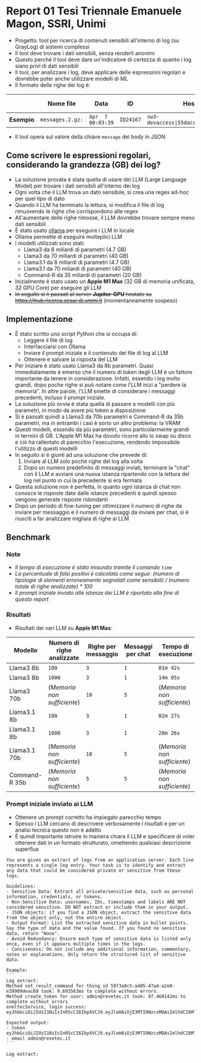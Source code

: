 # Report 01 Tesi Triennale Emanuele Magon, SSRI, Unimi

- Progetto: tool per ricerca di contenuti sensibili all'interno di log (su GrayLog) di sistemi complessi
- Il tool deve trovare i dati sensibili, senza renderli anonimi
- Questo perché il tool deve dare un'indicatore di certezza di quanto i log siano privi di dati sensibili
- Il tool, per analizzare i log, deve applicare delle espressioni regolari e dovrebbe poter anche utilizzare modelli di ML
- Il formato delle righe dei log è:

|             | Nome file        | Data              | ID        | Host                                | Body in JSON (con chiavi `level` e `message`) |
| ----------- | ---------------- | ----------------- | --------- | ----------------------------------- | --------------------------------------------- |
| **Esempio** | `messages.2.gz:` | `Apr  7 00:03:39` | `ID24167` | `sw3-devaccess\|55dacabaa607[561]:` | `{"level":"info","message":"..."}`            |

- Il tool opera sul valore della chiave `message` del body in JSON

## Come scrivere le espressioni regolari, considerando la grandezza (GB) dei log?

- La soluzione provata è stata quella di usare dei LLM (Large Language Model) per trovare i dati sensibili all'interno dei log
- Ogni volta che il LLM trova un dato sensibile, si crea una regex ad-hoc per quel tipo di dato
- Quando il LLM ha terminato la lettura, si modifica il file di log rimuovendo le righe che corrispondono alle regex
- All'aumentare delle righe rimosse, il LLM dovrebbe trovare sempre meno dati sensibili
- È stato usato [ollama](https://ollama.com) per eseguire i LLM in locale
- Ollama permette di eseguire molteplici LLM
- I modelli utilizzati sono stati:
  - Llama3 da 8 miliardi di parametri (4.7 GB)
  - Llama3 da 70 miliardi di parametri (40 GB)
  - Llama3.1 da 8 miliardi di parametri (4.7 GB)
  - Llama3.1 da 70 miliardi di parametri (40 GB)
  - Command-R da 35 miliardi di parametri (20 GB)
- Inizialmente è stato usato un **Apple M1 Max** (32 GB di memoria unificata, 32 GPU Core) per eseguire gli LLM
- ~~In seguito si è passati al server **Jupiter-GPU** hostato su https://jhub.ricerca.sesar.di.unimi.it~~ (momentaneamente sospeso)

## Implementazione

- È stato scritto uno script Python che si occupa di:
  - Leggere il file di log
  - Interfacciarsi con Ollama
  - Inviare il prompt iniziale e il contenuto dei file di log al LLM
  - Ottenere e salvare la risposta del LLM
- Per iniziare è stato usato Llama3 da 8b parametri. Quasi immediatamente è emerso che il numero di token degli LLM è un fattore importante da tenere in considerazione. Infatti, essendo i log molto grandi, dopo poche righe si può notare come l'LLM inizi a "perdere la memoria". In altre parole, l'LLM smette di considerare i messaggi precedenti, incluso il prompt iniziale.
- La soluzione più ovvia è stata quella di passare a modelli con più parametri, in modo da avere più token a disposizione
- Si è passati quindi a Llama3 da 70b parametri e Command-R da 35b parametri, ma in entrambi i casi è sorto un altro problema: la VRAM
- Questi modelli, essendo da più parametri, sono particolarmente grandi in termini di GB. L'Apple M1 Max ha dovuto ricorre allo lo swap su disco e ciò ha rallentato di parecchio l'esecuzione, rendendo impossibile l'utilizzo di questi modelli
- In seguito si è giunti ad una soluzione che prevede di:
  1. Inviare al LLM solo poche righe del log alla volta
  2. Dopo un numero predefinito di messaggi inviati, terminare la "chat" con il LLM e avviare una nuova istanza ripartendo con la lettura del log nel punto in cui la precedente si era fermata
- Questa soluzione non è perfetta, in quanto ogni istanza di chat non conosce le risposte date dalle istanze precedenti e quindi spesso vengono generate risposte ridondanti
- Dopo un periodo di fine-tuning per ottimizzare il numero di righe da inviare per messaggio e il numero di messaggi da inviare per chat, si è riusciti a far analizzare migliaia di righe ai LLM

## Benchmark

### Note

- _Il tempo di esecuzione è stato misurato tramite il comando `time`_
- _La percentuale di falsi positivi è calcolata come segue: (numero di tipologie di elementi erroneamente segnalati come sensibili) / (numero totale di righe analizzate) \* 100_
- _Il prompt iniziale inviato alle istanze dei LLM è riportato alla fine di questo report_

### Risultati

- Risultati dei vari LLM su **Apple M1 Max**:

| Modello       | Numero di righe analizzate  | Righe per messaggio | Messaggi per chat | Tempo di esecuzione         | % di falsi positivi         |
| ------------- | --------------------------- | ------------------- | ----------------- | --------------------------- | --------------------------- |
| Llama3 8b     | `100`                       | `3`                 | `1`               | `01m 42s`                   | `~ 15%`                     |
| Llama3 8b     | `1000`                      | `3`                 | `1`               | `14m 05s`                   | `~ 05%`                     |
| Llama3 70b    | (_Memoria non sufficiente_) | `10`                | `5`               | (_Memoria non sufficiente_) | (_Memoria non sufficiente_) |
| Llama3.1 8b   | `100`                       | `3`                 | `1`               | `02m 27s`                   | `~ 05%`                     |
| Llama3.1 8b   | `1000`                      | `3`                 | `1`               | `20m 26s`                   | `~ 05%`                     |
| Llama3.1 70b  | (_Memoria non sufficiente_) | `10`                | `5`               | (_Memoria non sufficiente_) | (_Memoria non sufficiente_) |
| Command-R 35b | (_Memoria non sufficiente_) | `5`                 | `5`               | (_Memoria non sufficiente_) | (_Memoria non sufficiente_) |

### Prompt iniziale inviato ai LLM

- Ottenere un prompt corretto ha impiegato parecchio tempo
- Spesso i LLM cercano di descrivere verbosamente i risultati e per un analisi tecnica questo non è adatto
- È quindi importante istruire in maniera chiara il LLM e specificare di voler ottenere dati in un formato strutturato, omettendo qualsiasi descrizione superflua

````plaintext
You are given an extract of logs from an application server. Each line represents a single log entry. Your task is to identify and extract any data that could be considered private or sensitive from these logs.

Guidelines:
- Sensitive Data: Extract all private/sensitive data, such as personal information, credentials, or tokens.
- Non-Sensitive Data: usernames, IDs, timestamps and labels ARE NOT considered sensitive. DO NOT extract or include them in your output.
- JSON objects: if you find a JSON object, extract the sensitive data from the object only, not the entire object.
- Output Format: List the extracted sensitive data in bullet points. Say the type of data and the value found. If you found no sensitive data, return "None".
- Avoid Redundancy: Ensure each type of sensitive data is listed only once, even if it appears multiple times in the logs.
- Conciseness: Do not include any additional information, commentary, notes or explanations. Only return the structured list of sensitive data.

Example:
```
Log extract:
Method set_result_command for thing_id 59f3a8c5-a405-47a4-a2e0-e39909deac69 took: 9.693563ms to complete without errors.
Method create_token for user: admin@revetec.it took: 97.468142ms to complete without errors
eneltecService, login success: eyJhbGciOiJIUzI1NiIsInR5cCI6IkpXVCJ9.eyJleHAiOjE3MTI0NzcxMDAsImlhdCI6MTcxMjQ0MTEwMCwiaXNzIjoibWFpbmZsdXguYXV0aCIsInN1YiI6ImFkbWluQHJldmV0ZWMuaXQiLCJpc3N1ZXJfaWQiOiI2MzNmZWRiYS1hOGE4LTRhOWUtOTU1MC0xODNlN2Y2YjBmMjkiLCJ0eXBlIjowfQ._fdS_wKnl9ARlFYc6KwbMCYSMgj0sbwcQzEZSYzttcI

Expected output:
- token eyJhbGciOiJIUzI1NiIsInR5cCI6IkpXVCJ9.eyJleHAiOjE3MTI0NzcxMDAsImlhdCI6MTcxMjQ0MTEwMCwiaXNzIjoibWFpbmZsdXguYXV0aCIsInN1YiI6ImFkbWluQHJldmV0ZWMuaXQiLCJpc3N1ZXJfaWQiOiI2MzNmZWRiYS1hOGE4LTRhOWUtOTU1MC0xODNlN2Y2YjBmMjkiLCJ0eXBlIjowfQ._fdS_wKnl9ARlFYc6Kw
- email admin@revetec.it
```

Log extract:
````
